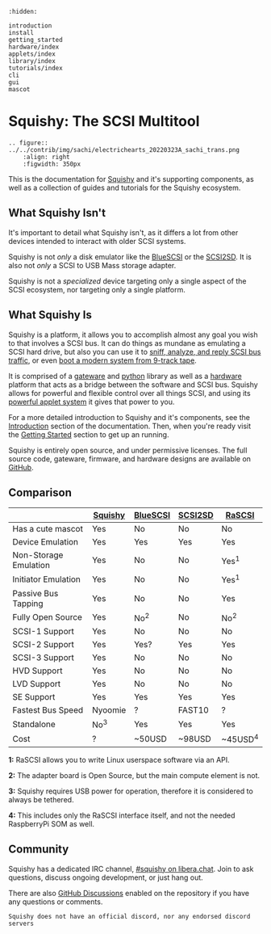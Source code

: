 ```{toctree}
:hidden:

introduction
install
getting_started
hardware/index
applets/index
library/index
tutorials/index
cli
gui
mascot
```
# Squishy: The SCSI Multitool

```{eval-rst}
.. figure:: ../../contrib/img/sachi/electrichearts_20220323A_sachi_trans.png
	:align: right
	:figwidth: 350px
```

This is the documentation for [Squishy](https://github.com/lethalbit/squishy) and it's supporting components, as well as a collection of guides and tutorials for the Squishy ecosystem.


## What Squishy Isn't

It's important to detail what Squishy isn't, as it differs a lot from other devices intended to interact with older SCSI systems.

Squishy is not *only* a disk emulator like the [BlueSCSI](https://scsi.blue/) or the [SCSI2SD](https://www.codesrc.com/mediawiki/index.php?title=SCSI2SD). It is also not *only* a SCSI to USB Mass storage adapter.

Squishy is not a *specialized* device targeting only a single aspect of the SCSI ecosystem, nor targeting only a single platform.

## What Squishy Is

Squishy is a platform, it allows you to accomplish almost any goal you wish to that involves a SCSI bus. It can do things as mundane as emulating a SCSI hard drive, but also you can use it to [sniff, analyze, and reply SCSI bus traffic](./applets/analyzer.md), or even [boot a modern system from 9-track tape](./applets/taperipper.md).

It is comprised of a [gateware](./library/gateware/index.md) and [python](./library/python/index.md) library as well as a [hardware](./hardware/index.md) platform that acts as a bridge between the software and SCSI bus. Squishy allows for powerful and flexible control over all things SCSI, and using its [powerful applet system](./applets/index.md) it gives that power to you.


For a more detailed introduction to Squishy and it's components, see the [Introduction](./introduction.md) section of the documentation. Then, when you're ready visit the [Getting Started](./getting_started.md) section to get up an running.

Squishy is entirely open source, and under permissive licenses. The full source code, gateware, firmware, and hardware designs are available on [GitHub](https://github.com/lethalbit/squishy).

## Comparison

|                       | [Squishy](https://scsi.moe) | [BlueSCSI](https://scsi.blue/) | [SCSI2SD](https://www.codesrc.com/mediawiki/index.php/SCSI2SD) | [RaSCSI](https://github.com/akuker/RASCSI) |
|-----------------------|----------------|----------------|---------|--------------------|
| Has a cute mascot     | Yes            | No             | No      | No                 |
| Device Emulation      | Yes            | Yes            | Yes     | Yes                |
| Non-Storage Emulation | Yes            | No             | No      | Yes<sup>1</sup>    |
| Initiator Emulation   | Yes            | No             | No      | Yes<sup>1</sup>    |
| Passive Bus Tapping   | Yes            | No             | No      | Yes                |
| Fully Open Source     | Yes            | No<sup>2</sup> | No      | No<sup>2</sup>     |
| SCSI-1 Support        | Yes            | No             | No      | No                 |
| SCSI-2 Support        | Yes            | Yes?           | Yes     | Yes                |
| SCSI-3 Support        | Yes            | No             | No      | No                 |
| HVD Support           | Yes            | No             | No      | No                 |
| LVD Support           | Yes            | No             | No      | No                 |
| SE Support            | Yes            | Yes            | Yes     | Yes                |
| Fastest Bus Speed     | Nyoomie        | ?              | FAST10  | ?                  |
| Standalone            | No<sup>3</sup> | Yes            | Yes     | Yes                |
| Cost                  | ?              | ~50USD         | ~98USD  | ~45USD<sup>4</sup> |

**1:** RaSCSI allows you to write Linux userspace software via an API.

**2:** The adapter board is Open Source, but the main compute element is not.

**3:** Squishy requires USB power for operation, therefore it is considered to always be tethered.

**4:** This includes only the RaSCSI interface itself, and not the needed RaspberryPi SOM as well.

## Community

Squishy has a dedicated IRC channel, [#squishy on libera.chat](https://web.libera.chat/#squishy). Join to ask questions, discuss ongoing development, or just hang out.

There are also [GitHub Discussions](https://github.com/lethalbit/squishy/discussions) enabled on the repository if you have any questions or comments.


```{note}
Squishy does not have an official discord, nor any endorsed discord servers
```
